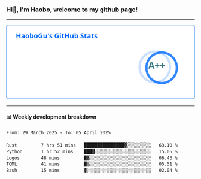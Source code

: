 <!--<h2 align="center"> Hi👋, I'm Haobo, welcome to my github page! </h2>-->
### Hi👋, I'm Haobo, welcome to my github page!
-------

<img href="https://github.com/HaoboGu" src="assets/stats.svg" alt="github stats" /> 

-------

#### 📊 **Weekly development breakdown**
<!--START_SECTION:waka-->

```txt
From: 29 March 2025 - To: 05 April 2025

Rust         7 hrs 51 mins   ███████████████▓░░░░░░░░░   63.10 %
Python       1 hr 52 mins    ███▓░░░░░░░░░░░░░░░░░░░░░   15.05 %
Logos        48 mins         █▓░░░░░░░░░░░░░░░░░░░░░░░   06.43 %
TOML         41 mins         █▒░░░░░░░░░░░░░░░░░░░░░░░   05.51 %
Bash         15 mins         ▓░░░░░░░░░░░░░░░░░░░░░░░░   02.04 %
```

<!--END_SECTION:waka-->
<!--
backup url: https://github-readme-status-dusky-ten.vercel.app/api?username=HaoboGu&count_private=true&show_icons=true&theme=transparent&border_color=2f80ed
-->
<!--
**HaoboGu/HaoboGu** is a ✨ _special_ ✨ repository because its `README.md` (this file) appears on your GitHub profile.

Here are some ideas to get you started:

- 🔭 I’m currently working on AI-assisted programming tools
- 🌱 I’m currently learning ...
- 👯 I’m looking to collaborate on ...
- 🤔 I’m looking for help with ...
- 💬 Ask me about ...
- 📫 How to reach me: ...
- 😄 Pronouns: ...
- ⚡ Fun fact: ...
-->
